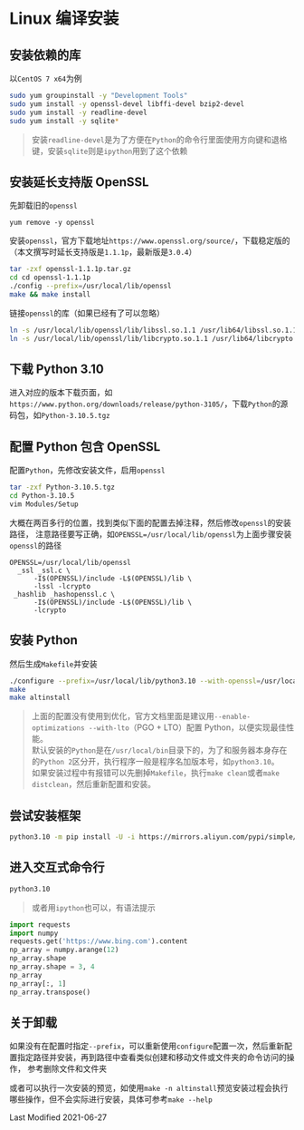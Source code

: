 # Linux 编译安装

## 安装依赖的库

以`CentOS 7 x64`为例

```bash
sudo yum groupinstall -y "Development Tools"
sudo yum install -y openssl-devel libffi-devel bzip2-devel
sudo yum install -y readline-devel
sudo yum install -y sqlite*
```

>安装`readline-devel`是为了方便在`Python`的命令行里面使用方向键和退格键，安装`sqlite`则是`ipython`用到了这个依赖

## 安装延长支持版 OpenSSL

先卸载旧的`openssl`

```
yum remove -y openssl
```

安装`openssl`，官方下载地址`https://www.openssl.org/source/`，下载稳定版的（本文撰写时延长支持版是`1.1.1p`，最新版是`3.0.4`）

```bash
tar -zxf openssl-1.1.1p.tar.gz
cd cd openssl-1.1.1p
./config --prefix=/usr/local/lib/openssl
make && make install
```

链接`openssl`的库（如果已经有了可以忽略）

```bash
ln -s /usr/local/lib/openssl/lib/libssl.so.1.1 /usr/lib64/libssl.so.1.1
ln -s /usr/local/lib/openssl/lib/libcrypto.so.1.1 /usr/lib64/libcrypto.so.1.1
```

## 下载 Python 3.10

进入对应的版本下载页面，如`https://www.python.org/downloads/release/python-3105/`，下载`Python`的源码包，如`Python-3.10.5.tgz`

## 配置 Python 包含 OpenSSL

配置`Python`，先修改安装文件，启用`openssl`

```bash
tar -zxf Python-3.10.5.tgz
cd Python-3.10.5
vim Modules/Setup
```

大概在两百多行的位置，找到类似下面的配置去掉注释，然后修改`openssl`的安装路径，
注意路径要写正确，如`OPENSSL=/usr/local/lib/openssl`为上面步骤安装`openssl`的路径

```
OPENSSL=/usr/local/lib/openssl
  _ssl _ssl.c \
      -I$(OPENSSL)/include -L$(OPENSSL)/lib \
      -lssl -lcrypto
 _hashlib _hashopenssl.c \
      -I$(OPENSSL)/include -L$(OPENSSL)/lib \
      -lcrypto
```

## 安装 Python

然后生成`Makefile`并安装

```bash
./configure --prefix=/usr/local/lib/python3.10 --with-openssl=/usr/local/lib/openssl
make
make altinstall
```

>上面的配置没有使用到优化，官方文档里面是建议用`--enable-optimizations --with-lto`（PGO + LTO）配置 Python，以便实现最佳性能。<br>
>默认安装的`Python`是在`/usr/local/bin`目录下的，为了和服务器本身存在的`Python 2`区分开，执行程序一般是程序名加版本号，如`python3.10`。<br>
>如果安装过程中有报错可以先删掉`Makefile`，执行`make clean`或者`make distclean`，然后重新配置和安装。

## 尝试安装框架

```bash
python3.10 -m pip install -U -i https://mirrors.aliyun.com/pypi/simple/ requests numpy ipython
```

## 进入交互式命令行

```bash
python3.10
```

>或者用`ipython`也可以，有语法提示

```python
import requests
import numpy
requests.get('https://www.bing.com').content
np_array = numpy.arange(12)
np_array.shape
np_array.shape = 3, 4
np_array
np_array[:, 1]
np_array.transpose()
```

## 关于卸载

如果没有在配置时指定`--prefix`，可以重新使用`configure`配置一次，然后重新配置指定路径并安装，再到路径中查看类似创建和移动文件或文件夹的命令访问的操作，
参考删除文件和文件夹

或者可以执行一次安装的预览，如使用`make -n altinstall`预览安装过程会执行哪些操作，但不会实际进行安装，具体可参考`make --help`

Last Modified 2021-06-27
